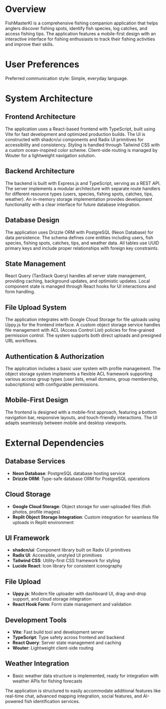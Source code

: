 # Overview

FishMasterKI is a comprehensive fishing companion application that helps anglers discover fishing spots, identify fish species, log catches, and access fishing tips. The application features a mobile-first design with an interactive interface for fishing enthusiasts to track their fishing activities and improve their skills.

# User Preferences

Preferred communication style: Simple, everyday language.

# System Architecture

## Frontend Architecture
The application uses a React-based frontend with TypeScript, built using Vite for fast development and optimized production builds. The UI is constructed with shadcn/ui components and Radix UI primitives for accessibility and consistency. Styling is handled through Tailwind CSS with a custom ocean-inspired color scheme. Client-side routing is managed by Wouter for a lightweight navigation solution.

## Backend Architecture
The backend is built with Express.js and TypeScript, serving as a REST API. The server implements a modular architecture with separate route handlers for different resource types (users, species, fishing spots, catches, tips, weather). An in-memory storage implementation provides development functionality with a clear interface for future database integration.

## Database Design
The application uses Drizzle ORM with PostgreSQL (Neon Database) for data persistence. The schema defines core entities including users, fish species, fishing spots, catches, tips, and weather data. All tables use UUID primary keys and include proper relationships with foreign key constraints.

## State Management
React Query (TanStack Query) handles all server state management, providing caching, background updates, and optimistic updates. Local component state is managed through React hooks for UI interactions and form handling.

## File Upload System
The application integrates with Google Cloud Storage for file uploads using Uppy.js for the frontend interface. A custom object storage service handles file management with ACL (Access Control List) policies for fine-grained permission control. The system supports both direct uploads and presigned URL workflows.

## Authentication & Authorization
The application includes a basic user system with profile management. The object storage system implements a flexible ACL framework supporting various access group types (user lists, email domains, group membership, subscriptions) with configurable permissions.

## Mobile-First Design
The frontend is designed with a mobile-first approach, featuring a bottom navigation bar, responsive layouts, and touch-friendly interactions. The UI adapts seamlessly between mobile and desktop viewports.

# External Dependencies

## Database Services
- **Neon Database**: PostgreSQL database hosting service
- **Drizzle ORM**: Type-safe database ORM for PostgreSQL operations

## Cloud Storage
- **Google Cloud Storage**: Object storage for user-uploaded files (fish photos, profile images)
- **Replit Object Storage Integration**: Custom integration for seamless file uploads in Replit environment

## UI Framework
- **shadcn/ui**: Component library built on Radix UI primitives
- **Radix UI**: Accessible, unstyled UI primitives
- **Tailwind CSS**: Utility-first CSS framework for styling
- **Lucide React**: Icon library for consistent iconography

## File Upload
- **Uppy.js**: Modern file uploader with dashboard UI, drag-and-drop support, and cloud storage integration
- **React Hook Form**: Form state management and validation

## Development Tools
- **Vite**: Fast build tool and development server
- **TypeScript**: Type safety across frontend and backend
- **React Query**: Server state management and caching
- **Wouter**: Lightweight client-side routing

## Weather Integration
- Basic weather data structure is implemented, ready for integration with weather APIs for fishing forecasts

The application is structured to easily accommodate additional features like real-time chat, advanced mapping integration, social features, and AI-powered fish identification services.